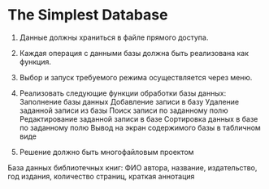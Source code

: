 # The Simplest Database

1. Данные должны храниться в файле прямого доступа.

2. Каждая операция с данными базы должна быть реализована как функция.

3. Выбор и запуск требуемого режима осуществляется через меню.

4. Реализовать следующие функции обработки базы данных:
	Заполнение базы данных
	Добавление записи в базу
	Удаление заданной записи из базы
	Поиск записи по заданному полю
	Редактирование заданной записи в базе
	Сортировка данных в базе по заданному полю
	Вывод на экран содержимого базы в табличном виде

5. Решение должно быть многофайловым проектом


База данных библиотечных книг: ФИО автора, название, издательство, год издания,
количество страниц, краткая аннотация
